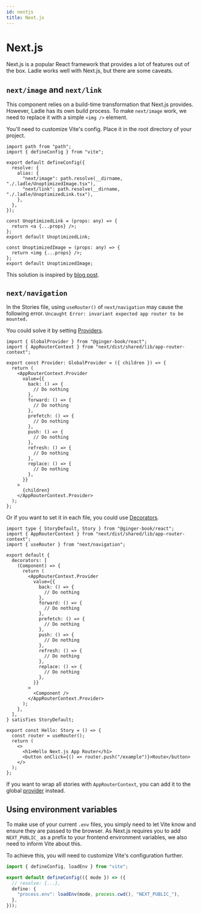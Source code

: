 ```yaml
---
id: nextjs
title: Next.js
---
```


# Next.js

Next.js is a popular React framework that provides a lot of features out of the box. Ladle works well with Next.js, but there are some caveats.

## `next/image` and `next/link`

This component relies on a build-time transformation that Next.js provides. However, Ladle has its own build process. To make `next/image` work, we need to replace it with a simple `<img />` element.

You'll need to customize Vite's config. Place it in the root directory of your project.

```tsx title="vite.config.ts"
import path from "path";
import { defineConfig } from "vite";

export default defineConfig({
  resolve: {
    alias: {
      "next/image": path.resolve(__dirname, "./.ladle/UnoptimizedImage.tsx"),
      "next/link": path.resolve(__dirname, "./.ladle/UnoptimizedLink.tsx"),
    },
  },
});
```

```tsx title=".ladle/UnoptimizedLink.tsx"
const UnoptimizedLink = (props: any) => {
  return <a {...props} />;
};
export default UnoptimizedLink;
```

```tsx title=".ladle/UnoptimizedImage.tsx"
const UnoptimizedImage = (props: any) => {
  return <img {...props} />;
};
export default UnoptimizedImage;
```

This solution is inspired by [blog post](https://sdorra.dev/posts/2023-01-18-ladle-next-image#nextimage).

## `next/navigation`

In the Stories file, using `useRouter()` of `next/navigation` may cause the following error. `Uncaught Error: invariant expected app router to be mounted.`

You could solve it by setting [Providers](/docs/providers).

```tsx title=".ladle/components.tsx"
import { GlobalProvider } from "@ginger-book/react";
import { AppRouterContext } from "next/dist/shared/lib/app-router-context";

export const Provider: GlobalProvider = ({ children }) => {
  return (
    <AppRouterContext.Provider
      value={{
        back: () => {
          // Do nothing
        },
        forward: () => {
          // Do nothing
        },
        prefetch: () => {
          // Do nothing
        },
        push: () => {
          // Do nothing
        },
        refresh: () => {
          // Do nothing
        },
        replace: () => {
          // Do nothing
        },
      }}
    >
      {children}
    </AppRouterContext.Provider>
  );
};
```

Or if you want to set it in each file, you could use [Decorators](/docs/decorators).

```tsx title="./Hello.stories.tsx"
import type { StoryDefault, Story } from "@ginger-book/react";
import { AppRouterContext } from "next/dist/shared/lib/app-router-context";
import { useRouter } from "next/navigation";

export default {
  decorators: [
    (Component) => {
      return (
        <AppRouterContext.Provider
          value={{
            back: () => {
              // Do nothing
            },
            forward: () => {
              // Do nothing
            },
            prefetch: () => {
              // Do nothing
            },
            push: () => {
              // Do nothing
            },
            refresh: () => {
              // Do nothing
            },
            replace: () => {
              // Do nothing
            },
          }}
        >
          <Component />
        </AppRouterContext.Provider>
      );
    },
  ],
} satisfies StoryDefault;

export const Hello: Story = () => {
  const router = useRouter();
  return (
    <>
      <h1>Hello Next.js App Router</h1>
      <button onClick={() => router.push("/example")}>Route</button>
    </>
  );
};
```

If you want to wrap all stories with `AppRouterContext`, you can add it to the global [provider](/docs/providers) instead.

## Using environment variables

To make use of your current `.env` files, you simply need to let Vite know and ensure they are passed to the browser. As Next.js requires you to add `NEXT_PUBLIC_` as a prefix to your frontend environment variables, we also need to inform Vite about this.

To achieve this, you will need to customize Vite's configuration further.

```ts title="vite.config.ts"
import { defineConfig, loadEnv } from "vite";

export default defineConfig(({ mode }) => ({
  // resolve: {...},
  define: {
    "process.env": loadEnv(mode, process.cwd(), "NEXT_PUBLIC_"),
  },
}));
```
